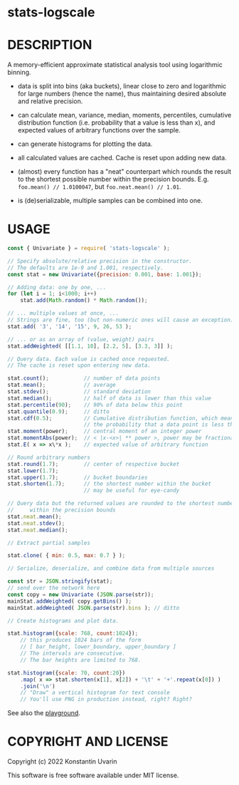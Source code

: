 # stats-logscale

# DESCRIPTION

A memory-efficient approximate statistical analysis tool
using logarithmic binning.

* data is split into bins (aka buckets),
linear close to zero and logarithmic for large numbers (hence the name),
thus maintaining desired absolute and relative precision.

* can calculate mean, variance, median, moments, percentiles,
cumulative distribution function (i.e. probability that a value is less than x),
and expected values of arbitrary functions over the sample.

* can generate histograms for plotting the data.

* all calculated values are cached. Cache is reset upon adding new data.

* (almost) every function has a "neat" counterpart which rounds the result
to the shortest possible number within the precision bounds. 
E.g. `foo.mean() // 1.0100047`, but `foo.neat.mean() // 1.01`.

* is (de)serializable, multiple samples can be combined into one.

# USAGE

```javascript
const { Univariate } = require( 'stats-logscale' );

// Specify absolute/relative precision in the constructor.
// The defaults are 1e-9 and 1.001, respectively.
const stat = new Univariate({precision: 0.001, base: 1.001});

// Adding data: one by one, ...
for (let i = 1; i<1000; i++)
    stat.add(Math.random() * Math.random());

// ... multiple values at once, ...
// Strings are fine, too (but non-numeric ones will cause an exception)
stat.add( '3', '14', '15', 9, 26, 53 );

// ... or as an array of (value, weight) pairs
stat.addWeighted( [[1.1, 10], [2.2, 5], [3.3, 3]] );

// Query data. Each value is cached once requested.
// The cache is reset upon entering new data.

stat.count();           // number of data points
stat.mean();            // average
stat.stdev();           // standard deviation
stat.median();          // half of data is lower than this value
stat.percentile(90);    // 90% of data below this point
stat.quantile(0.9);     // ditto
stat.cdf(0.5);          // Cumulative distribution function, which means
                        // the probability that a data point is less than 0.5
stat.moment(power);     // central moment of an integer power
stat.momentAbs(power);  // < |x-<x>| ** power >, power may be fractional
stat.E( x => x\*x );    // expected value of arbitrary function

// Round arbitrary numbers
stat.round(1.7);        // center of respective bucket
stat.lower(1.7);
stat.upper(1.7);        // bucket boundaries
stat.shorten(1.7);      // the shortest number within the bucket
                        // may be useful for eye-candy

// Query data but the returned values are rounded to the shortest number
//     within the precision bounds
stat.neat.mean();
stat.neat.stdev();
stat.neat.median();

// Extract partial samples

stat.clone( { min: 0.5, max: 0.7 } );

// Serialize, deserialize, and combine data from multiple sources

const str = JSON.stringify(stat);
// send over the network here
const copy = new Univariate (JSON.parse(str));
mainStat.addWeighted( copy.getBins() );
mainStat.addWeighted( JSON.parse(str).bins ); // ditto

// Create histograms and plot data.

stat.histogram({scale: 768, count:1024});
    // this produces 1024 bars of the form
    // [ bar_height, lower_boundary, upper_boundary ]
    // The intervals are consecutive.
    // The bar heights are limited to 768.

stat.histogram({scale: 70, count:20})
    .map( x => stat.shorten(x[1], x[2]) + '\t' + '+'.repeat(x[0]) )
    .join('\n')
    // "Draw" a vertical histogram for text console
    // You'll use PNG in production instead, right? Right?

```

See also the [playground](https://dallaylaen.github.io/stats-logscale-js/).

# COPYRIGHT AND LICENSE

Copyright (c) 2022 Konstantin Uvarin

This software is free software available under MIT license.
